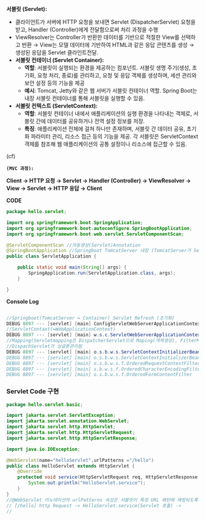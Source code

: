 **서블릿 (Servlet):**

- 클라이언트가 서버에 HTTP 요청을 보내면 Servlet (DispatcherServlet) 요청을 받고, Handler (Controller)에게 전달함으로써 처리 과정을 수행
- ViewResolver는 Controller가 반환한 데이터를 기반으로 적절한 View를 선택하고 반환 → View는 모델 데이터에 기반하여 HTML과 같은 응답 콘텐츠를 생성 → 생성된 응답을 Servlet 클라인트전달.
- **서블릿 컨테이너 (Servlet Container):**
    - **역할**: 서블릿이 실행되는 환경을 제공하는 컴포넌트.
    서블릿 생명 주기(생성, 초기화, 요청 처리, 종료)를 관리하고, 요청 및 응답 객체를 생성하며, 세션 관리와 보안 설정 등의 기능을 제공
    - **예시**: Tomcat, Jetty와 같은 웹 서버가 서블릿 컨테이너 역할. Spring Boot는 내장 서블릿 컨테이너를 통해 서블릿을 실행할 수 있음.
- **서블릿 컨텍스트 (ServletContext):**
    - **역할**: 서블릿 컨테이너 내에서 애플리케이션의 실행 환경을 나타내는 객체로, 서블릿 간에 데이터를 공유하거나 전역 설정 정보를 저장.
    - **특징**: 애플리케이션 전체에 걸쳐 하나만 존재하며, 서블릿 간 데이터 공유, 초기화 파라미터 관리, 리소스 접근 등의 기능을 제공. 각 서블릿은 ServletContext 객체를 참조해 웹 애플리케이션의 공통 설정이나 리소스에 접근할 수 있음.

(cf) 

**`(MVC 과정):`**

**Client → HTTP 요청 → Servlet → Handler (Controller) → ViewResolver → View → Servlet → HTTP 응답 → Client**

**CODE**

```java
package hello.servlet;

import org.springframework.boot.SpringApplication;
import org.springframework.boot.autoconfigure.SpringBootApplication;
import org.springframework.boot.web.servlet.ServletComponentScan;

@ServletComponentScan //자동생성(Servlet)Annotation
@SpringBootApplication //Springboot TomcatServer 내장 (TomcatServer가 Servlet Container 동작)
public class ServletApplication {

	public static void main(String[] args) {
		SpringApplication.run(ServletApplication.class, args);
	}

}
```

**Console Log**

```java

//Springboot(TomcatServer = Container) Servlet Refresh (초기화)
DEBUG 8897 --- [servlet] [main] ConfigServletWebServerApplicationContext : Refreshing org.springframework.boot.web.servlet.context.AnnotationConfigServletWebServerApplicationContext@457c9034
//ServletContaxt(=WebApplicationContext)
DEBUG 8897 --- [servlet] [main] w.s.c.ServletWebServerApplicationContext : Published root WebApplicationContext as ServletContext attribute with name [org.springframework.web.context.WebApplicationContext.ROOT]
//Mapping(Servletmapping은 DispatcherServlet으로 Maping(객체생성), FilterMapping은 Springboot가 자동) 
//DispachServlet가 싱글톤관리됨
DEBUG 8897 --- [servlet] [main] o.s.b.w.s.ServletContextInitializerBeans : Mapping filters: characterEncodingFilter urls=[/*] order=-2147483648, formContentFilter urls=[/*] order=-9900, requestContextFilter urls=[/*] order=-105
DEBUG 8897 --- [servlet] [main] o.s.b.w.s.ServletContextInitializerBeans : Mapping servlets: dispatcherServlet urls=[/]
DEBUG 8897 --- [servlet] [main] o.s.b.w.s.f.OrderedRequestContextFilter  : Filter 'requestContextFilter' configured for use
DEBUG 8897 --- [servlet] [main] s.b.w.s.f.OrderedCharacterEncodingFilter : Filter 'characterEncodingFilter' configured for use
DEBUG 8897 --- [servlet] [main] o.s.b.w.s.f.OrderedFormContentFilter     : Filter 'formContentFilter' configured for use

```

### Servlet Code 구현

```java
package hello.servlet.basic;

import jakarta.servlet.ServletException;
import jakarta.servlet.annotation.WebServlet;
import jakarta.servlet.http.HttpServlet;
import jakarta.servlet.http.HttpServletRequest;
import jakarta.servlet.http.HttpServletResponse;

import java.io.IOException;

@WebServlet(name="helloServlet",urlPatterns ="/hello")
public class HelloServlet extends HttpServlet {
    @Override
    protected void service(HttpServletRequest req, HttpServletResponse resp) throws ServletException, IOException {
        System.out.println("HelloServlet.service");
    }
}
//@WebServlet 어노테이션의 urlPatterns 속성은 서블릿이 특정 URL 패턴에 매핑되도록 설정하는 데 사용
// [/hello] http Request -> HelloServlet.service(Servlet 호출) ->
// 
```